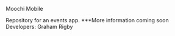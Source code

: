 Moochi Mobile

Repository for an events app. 
***More information coming soon
Developers: Graham Rigby
